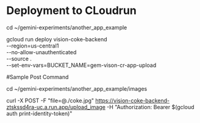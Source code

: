 # Deployment to CLoudrun 

cd ~/gemini-experiments/another_app_example

gcloud run deploy vision-coke-backend \
--region=us-central1 \
--no-allow-unauthenticated \
--source . \
--set-env-vars=BUCKET_NAME=gem-vison-cr-app-upload

#Sample Post Command 

cd ~/gemini-experiments/another_app_example/images

curl -X POST -F "file=@./coke.jpg" https://vision-coke-backend-ztskssd4ra-uc.a.run.app/upload_image -H "Authorization: Bearer $(gcloud auth print-identity-token)" 